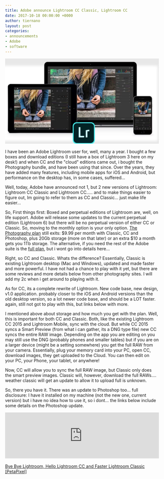 ```yaml
---
title: Adobe announce Lightroom CC Classic, Lightroom CC
date: 2017-10-18 00:00:00 +0000
author: tiernano
layout: post
categories:
- announcements
- Adobe
- software
---
```



![](/uploads/2017/10/18/lightroom-cc.PNG)

I have been an Adobe Lightroom user for, well, many a year. I bought a few boxes and download editions (I still have a box of Lightroom 3 here on my desk!) and when CC and the "cloud" editions came out, i bought the Photography bundle, and have been using that since. Over the years, they have added many features, including mobile apps for iOS and Android, but performance on the desktop has, in some cases, suffered...

Well, today, Adobe have announced not 1, but 2 new versions of Lightroom: Lightroom CC Classic and Lightroom CC..... and to make things easier to figure out, Im going to refer to them as CC and Classic... just make life easier...

So, First things first: Boxed and perpetual editions of Lightroom are, well, on life support. Adobe will release some updates to the current perpetual edition (Lightroom 6) but there will be no perpetual version of either CC or Classic. So, moving to the monthly option is your only option. [The Photography plan](http://www.adobe.com/creativecloud/photography.html) still exits: $9.99 per month with Classic, CC and Photoshop, plus 20Gb storage (more on that later) or an extra $10 a month gets you 1Tb storage. The alternative, if you need the rest of the Adobe suite is the [full plan](https://www.adobe.com/ie/creativecloud/plans.html), but i wont go into details here...

Right, so CC and Classic. Whats the difference? Essentially, Classic is existing Lightroom desktop (Mac and Windows), updated and made faster and more powerful. I have not had a chance to play with it yet, but there are some reviews and more details below from other photography sites. I will add my 2c when i get around to playing with it.

As for CC, its a complete rewrite of Lightroom. New code base, new design, v1.0 application. probably closer to the iOS and Android versions than the old desktop version, so a lot newer code base, and should be a LOT faster. again, still not got to play with this, but links below with more.

I mentioned above about storage and how much you get with the plan. Well, this is important for both CC and Classic. Both, like the existing Lightroom CC 2015 and Lightroom Mobile, sync with the cloud. But while CC 2015 syncs a Smart Preview (from what i can gather, its a DNG type file) new CC syncs the entire RAW image. Depending on the app you are editing on you may still use the DNG (probably phones and smaller tables) but if you are on a larger device (might be a setting somewhere) you get the full RAW from your camera. Essentially, plug your memory card into your PC, open CC, download images, they get uploaded to the Cloud. You can then edit on your PC, your Phone, your tablet, or anywhere!

Now, CC will allow you to sync the full RAW image, but Classic only does the smart preview images. Classic will, however, download the full RAWs.... weather classic will get an update to allow it to upload full is unknown.

So, there you have it. There was an update to Photoshop too... full disclosure: I have it installed on my machine (not the new one, current version) but i have no idea how to use it, so i dont... the links below include some details on the Photoshop update.

<iframe width="100%" height="auto" src="https://www.youtube.com/embed/eDhzGtwNCGg" frameborder="0" allowfullscreen="" async="" preload=""></iframe>

[Bye Bye Lightroom, Hello Lightroom CC and Faster Lightroom Classic [PetaPixel]](https://petapixel.com/2017/10/18/bye-bye-lightroom-hello-lightroom-cc-faster-lightroom-classic/)

